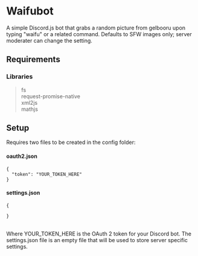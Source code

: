 # Waifubot
A simple Discord.js bot that grabs a random picture from gelbooru upon typing "waifu" or a related command. Defaults to SFW images only; server moderater can change the setting.

## Requirements
### Libraries
> fs\
> request-promise-native\
> xml2js\
> mathjs


## Setup
Requires two files to be created in the config folder:
#### oauth2.json
```
{
  "token": "YOUR_TOKEN_HERE"
}
```

#### settings.json
```
{

}
```
\
Where YOUR_TOKEN_HERE is the OAuth 2 token for your Discord bot. The settings.json file is an empty file that will be used to store server specific settings.
